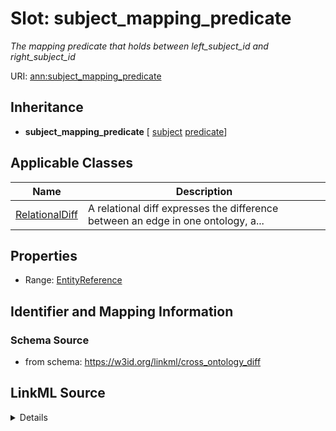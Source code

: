# Slot: subject_mapping_predicate
_The mapping predicate that holds between left_subject_id and right_subject_id_


URI: [ann:subject_mapping_predicate](https://w3id.org/linkml/text_annotator/subject_mapping_predicate)




## Inheritance

* **subject_mapping_predicate** [ [subject](subject.md) [predicate](predicate.md)]





## Applicable Classes

| Name | Description |
| --- | --- |
[RelationalDiff](RelationalDiff.md) | A relational diff expresses the difference between an edge in one ontology, a...






## Properties

* Range: [EntityReference](EntityReference.md)







## Identifier and Mapping Information







### Schema Source


* from schema: https://w3id.org/linkml/cross_ontology_diff




## LinkML Source

<details>
```yaml
name: subject_mapping_predicate
description: The mapping predicate that holds between left_subject_id and right_subject_id
from_schema: https://w3id.org/linkml/cross_ontology_diff
rank: 1000
mixins:
- subject
- predicate
alias: subject_mapping_predicate
owner: RelationalDiff
domain_of:
- RelationalDiff
range: EntityReference

```
</details>